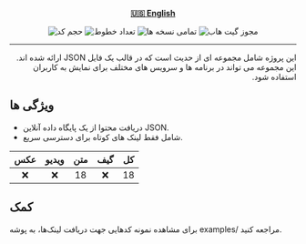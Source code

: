 <div align="center">

[**🇺🇸 English**](../../README.md)

![حجم کد](https://img.shields.io/github/languages/code-size/robonamari/Hadith?style=flat)
![تعداد خطوط](https://tokei.rs/b1/github/robonamari/Hadith?style=flat)
![تمامی نسخه ها](https://img.shields.io/badge/all%20languages-all%20Versions-blue)
![مجوز گیت هاب](https://img.shields.io/github/license/robonamari/Hadith)

---

</div>

<p dir="rtl">
این پروژه شامل مجموعه ای از حدیث است که در قالب یک فایل JSON ارائه شده اند. این مجموعه می تواند در برنامه ها و سرویس های مختلف برای نمایش به کاربران استفاده شود.

## ویژگی ها

- دریافت محتوا از یک پایگاه داده آنلاین JSON.
- شامل فقط لینک های کوتاه برای دسترسی سریع.

| عکس | ویدیو | متن | گیف | کل  |
| :-: | :---: | :-: | :-: | :-: |
| :x: |  :x:  | 18  | :x: | 18  |

## کمک

برای مشاهده نمونه کدهایی جهت دریافت لینک‌ها، به پوشه examples/ مراجعه کنید.

</p>

